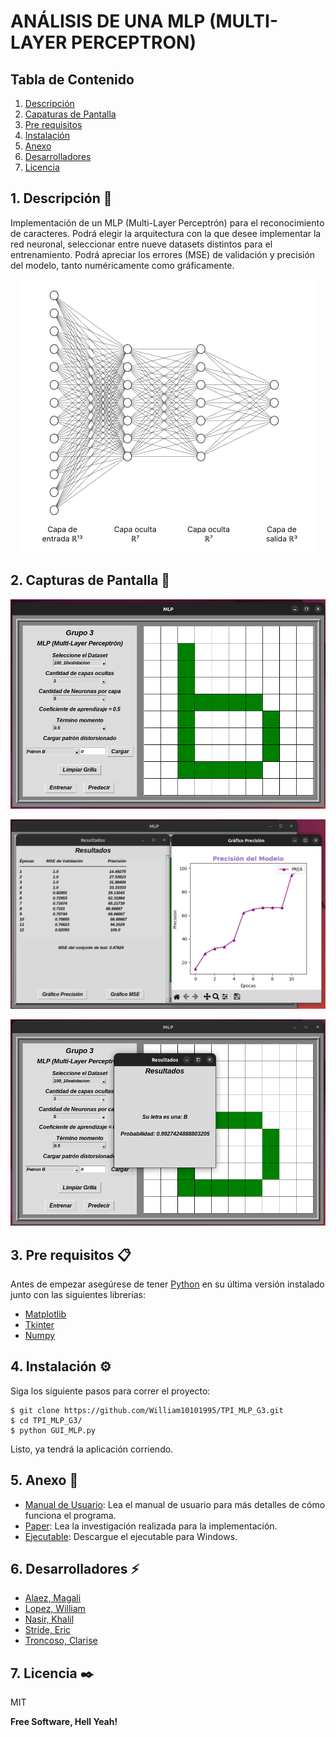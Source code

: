 # ANÁLISIS DE UNA MLP (MULTI-LAYER PERCEPTRON)

## Tabla de Contenido

1. [Descripción](#descripcion)
2. [Capaturas de Pantalla](#capturas-de-pantalla)
3. [Pre requisitos](#pre-requisitos)
4. [Instalación](#instalacion)
5. [Anexo](#anexo)
6. [Desarrolladores](#desarrolladores)
7. [Licencia](#licencia)

<a name="descripcion"/>

## 1. Descripción 🚀

Implementación de un MLP (Multi-Layer Perceptrón) para el reconocimiento de caracteres. Podrá elegir la arquitectura con la que desee implementar la red neuronal, seleccionar entre nueve datasets distintos para el entrenamiento. Podrá apreciar los errores (MSE) de validación y precisión del modelo, tanto numéricamente como gráficamente.

<p align="center">
  <img src='./images/red.png' alt="red neuronal"/>
</p>

<a name="capturas-de-pantalla"/>

## 2. Capturas de Pantalla 📸

<p align="center">
  <img src='./images/home.png' alt="pantalla de inicio"/>
</p>

<p align="center">
  <img src='./images/entrenar.png' alt="ventanas al entrenar"/>
</p>

<p align="center">
  <img src='./images/predecir.png' alt="ventanas al predecir"/>
</p>

<a name="pre-requisitos"/>

## 3. Pre requisitos 📋

Antes de empezar asegúrese de tener [Python](https://www.python.org/downloads/) en su última versión instalado junto con las siguientes librerías:

- [Matplotlib](https://matplotlib.org/)
- [Tkinter](https://docs.python.org/es/3/library/tkinter.html)
- [Numpy](https://numpy.org/)

<a name="instalacion"/>

## 4. Instalación ⚙️

Siga los siguiente pasos para correr el proyecto:

```
$ git clone https://github.com/William10101995/TPI_MLP_G3.git
$ cd TPI_MLP_G3/
$ python GUI_MLP.py
```

Listo, ya tendrá la aplicación corriendo.

<a name="anexo"/>

## 5. Anexo 📢

- [Manual de Usuario](https://docs.google.com/document/d/19M3iYvb9ULzEZd5bb4UNLF2F1M0wWV1SPfvS3jlY3G0/edit?usp=drivesdk): Lea el manual de usuario para más detalles de cómo funciona el programa.
- [Paper](https://docs.google.com/document/d/17riM6g8YNuGtf7qouLALgSh9Uf-6l2x71wXRPA_4vqo/edit?usp=drivesdk): Lea la investigación realizada para la implementación.
- [Ejecutable](https://drive.google.com/drive/folders/1ucEHDrmnNawJMfwGzA1HhuOt8tj7CZaq): Descargue el ejecutable para Windows.

<a name="desarrolladores"/>

## 6. Desarrolladores ⚡

- [Alaez, Magali](https://github.com/MagaAlaez)
- [Lopez, William](https://github.com/William10101995)
- [Nasir, Khalil](https://github.com/KhalilKAN)
- [Stride, Eric](https://github.com/StrideEric)
- [Troncoso, Clarise](https://github.com/ClariseT)

<a name="licencia"/>

## 7. Licencia ✒️

MIT

**Free Software, Hell Yeah!**
